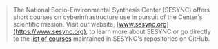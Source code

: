 > The National Socio-Environmental Synthesis Center (SESYNC) offers short courses on
> cyberinfrastructure use in pursuit of the Center's scientific mission. Visit our website,
> [www.sesync.org](https://www.sesync.org), to learn more about SESYNC or go directly to the
> [list of courses](http://cyberhelp.sesync.org/lessons) maintained in SESYNC's repositories
> on GitHub.
